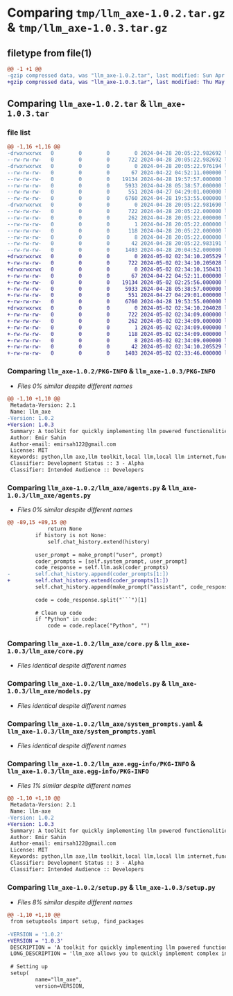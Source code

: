 # Comparing `tmp/llm_axe-1.0.2.tar.gz` & `tmp/llm_axe-1.0.3.tar.gz`

## filetype from file(1)

```diff
@@ -1 +1 @@
-gzip compressed data, was "llm_axe-1.0.2.tar", last modified: Sun Apr 28 20:05:22 2024, max compression
+gzip compressed data, was "llm_axe-1.0.3.tar", last modified: Thu May  2 02:34:10 2024, max compression
```

## Comparing `llm_axe-1.0.2.tar` & `llm_axe-1.0.3.tar`

### file list

```diff
@@ -1,16 +1,16 @@
-drwxrwxrwx   0        0        0        0 2024-04-28 20:05:22.982692 llm_axe-1.0.2/
--rw-rw-rw-   0        0        0      722 2024-04-28 20:05:22.982692 llm_axe-1.0.2/PKG-INFO
-drwxrwxrwx   0        0        0        0 2024-04-28 20:05:22.976194 llm_axe-1.0.2/llm_axe/
--rw-rw-rw-   0        0        0       67 2024-04-22 04:52:11.000000 llm_axe-1.0.2/llm_axe/__init__.py
--rw-rw-rw-   0        0        0    19134 2024-04-28 19:57:57.000000 llm_axe-1.0.2/llm_axe/agents.py
--rw-rw-rw-   0        0        0     5933 2024-04-28 05:38:57.000000 llm_axe-1.0.2/llm_axe/core.py
--rw-rw-rw-   0        0        0      551 2024-04-27 04:29:01.000000 llm_axe-1.0.2/llm_axe/models.py
--rw-rw-rw-   0        0        0     6760 2024-04-28 19:53:55.000000 llm_axe-1.0.2/llm_axe/system_prompts.yaml
-drwxrwxrwx   0        0        0        0 2024-04-28 20:05:22.981690 llm_axe-1.0.2/llm_axe.egg-info/
--rw-rw-rw-   0        0        0      722 2024-04-28 20:05:22.000000 llm_axe-1.0.2/llm_axe.egg-info/PKG-INFO
--rw-rw-rw-   0        0        0      262 2024-04-28 20:05:22.000000 llm_axe-1.0.2/llm_axe.egg-info/SOURCES.txt
--rw-rw-rw-   0        0        0        1 2024-04-28 20:05:22.000000 llm_axe-1.0.2/llm_axe.egg-info/dependency_links.txt
--rw-rw-rw-   0        0        0      118 2024-04-28 20:05:22.000000 llm_axe-1.0.2/llm_axe.egg-info/requires.txt
--rw-rw-rw-   0        0        0        8 2024-04-28 20:05:22.000000 llm_axe-1.0.2/llm_axe.egg-info/top_level.txt
--rw-rw-rw-   0        0        0       42 2024-04-28 20:05:22.983191 llm_axe-1.0.2/setup.cfg
--rw-rw-rw-   0        0        0     1403 2024-04-28 20:04:52.000000 llm_axe-1.0.2/setup.py
+drwxrwxrwx   0        0        0        0 2024-05-02 02:34:10.205529 llm_axe-1.0.3/
+-rw-rw-rw-   0        0        0      722 2024-05-02 02:34:10.205028 llm_axe-1.0.3/PKG-INFO
+drwxrwxrwx   0        0        0        0 2024-05-02 02:34:10.150431 llm_axe-1.0.3/llm_axe/
+-rw-rw-rw-   0        0        0       67 2024-04-22 04:52:11.000000 llm_axe-1.0.3/llm_axe/__init__.py
+-rw-rw-rw-   0        0        0    19134 2024-05-02 02:25:56.000000 llm_axe-1.0.3/llm_axe/agents.py
+-rw-rw-rw-   0        0        0     5933 2024-04-28 05:38:57.000000 llm_axe-1.0.3/llm_axe/core.py
+-rw-rw-rw-   0        0        0      551 2024-04-27 04:29:01.000000 llm_axe-1.0.3/llm_axe/models.py
+-rw-rw-rw-   0        0        0     6760 2024-04-28 19:53:55.000000 llm_axe-1.0.3/llm_axe/system_prompts.yaml
+drwxrwxrwx   0        0        0        0 2024-05-02 02:34:10.204028 llm_axe-1.0.3/llm_axe.egg-info/
+-rw-rw-rw-   0        0        0      722 2024-05-02 02:34:09.000000 llm_axe-1.0.3/llm_axe.egg-info/PKG-INFO
+-rw-rw-rw-   0        0        0      262 2024-05-02 02:34:09.000000 llm_axe-1.0.3/llm_axe.egg-info/SOURCES.txt
+-rw-rw-rw-   0        0        0        1 2024-05-02 02:34:09.000000 llm_axe-1.0.3/llm_axe.egg-info/dependency_links.txt
+-rw-rw-rw-   0        0        0      118 2024-05-02 02:34:09.000000 llm_axe-1.0.3/llm_axe.egg-info/requires.txt
+-rw-rw-rw-   0        0        0        8 2024-05-02 02:34:09.000000 llm_axe-1.0.3/llm_axe.egg-info/top_level.txt
+-rw-rw-rw-   0        0        0       42 2024-05-02 02:34:10.205529 llm_axe-1.0.3/setup.cfg
+-rw-rw-rw-   0        0        0     1403 2024-05-02 02:33:46.000000 llm_axe-1.0.3/setup.py
```

### Comparing `llm_axe-1.0.2/PKG-INFO` & `llm_axe-1.0.3/PKG-INFO`

 * *Files 0% similar despite different names*

```diff
@@ -1,10 +1,10 @@
 Metadata-Version: 2.1
 Name: llm_axe
-Version: 1.0.2
+Version: 1.0.3
 Summary: A toolkit for quickly implementing llm powered functionalities.
 Author: Emir Sahin
 Author-email: emirsah122@gmail.com
 License: MIT
 Keywords: python,llm axe,llm toolkit,local llm,local llm internet,function caller llm
 Classifier: Development Status :: 3 - Alpha
 Classifier: Intended Audience :: Developers
```

### Comparing `llm_axe-1.0.2/llm_axe/agents.py` & `llm_axe-1.0.3/llm_axe/agents.py`

 * *Files 0% similar despite different names*

```diff
@@ -89,15 +89,15 @@
             return None
         if history is not None:
             self.chat_history.extend(history)
 
         user_prompt = make_prompt("user", prompt)
         coder_prompts = [self.system_prompt, user_prompt]
         code_response = self.llm.ask(coder_prompts)
-        self.chat_history.append(coder_prompts[1:])
+        self.chat_history.extend(coder_prompts[1:])
         self.chat_history.append(make_prompt("assistant", code_response))
 
         code = code_response.split("```")[1]
 
         # Clean up code
         if "Python" in code:
             code = code.replace("Python", "")
```

### Comparing `llm_axe-1.0.2/llm_axe/core.py` & `llm_axe-1.0.3/llm_axe/core.py`

 * *Files identical despite different names*

### Comparing `llm_axe-1.0.2/llm_axe/models.py` & `llm_axe-1.0.3/llm_axe/models.py`

 * *Files identical despite different names*

### Comparing `llm_axe-1.0.2/llm_axe/system_prompts.yaml` & `llm_axe-1.0.3/llm_axe/system_prompts.yaml`

 * *Files identical despite different names*

### Comparing `llm_axe-1.0.2/llm_axe.egg-info/PKG-INFO` & `llm_axe-1.0.3/llm_axe.egg-info/PKG-INFO`

 * *Files 1% similar despite different names*

```diff
@@ -1,10 +1,10 @@
 Metadata-Version: 2.1
 Name: llm-axe
-Version: 1.0.2
+Version: 1.0.3
 Summary: A toolkit for quickly implementing llm powered functionalities.
 Author: Emir Sahin
 Author-email: emirsah122@gmail.com
 License: MIT
 Keywords: python,llm axe,llm toolkit,local llm,local llm internet,function caller llm
 Classifier: Development Status :: 3 - Alpha
 Classifier: Intended Audience :: Developers
```

### Comparing `llm_axe-1.0.2/setup.py` & `llm_axe-1.0.3/setup.py`

 * *Files 8% similar despite different names*

```diff
@@ -1,10 +1,10 @@
 from setuptools import setup, find_packages
 
-VERSION = '1.0.2' 
+VERSION = '1.0.3' 
 DESCRIPTION = 'A toolkit for quickly implementing llm powered functionalities.'
 LONG_DESCRIPTION = 'llm_axe allows you to quickly implement complex interactions for local LLMs, such as function callers, online agents, pre-made generic agents, and more.'
 
 # Setting up
 setup(
         name="llm_axe", 
         version=VERSION,
```

